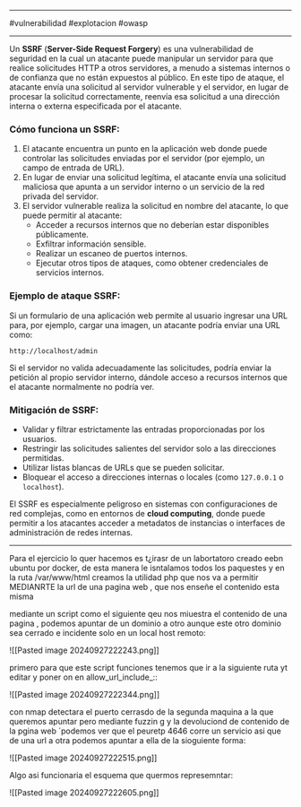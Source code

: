
--------------

#vulnerabilidad #explotacion #owasp 

-----

Un **SSRF** (**Server-Side Request Forgery**) es una vulnerabilidad de seguridad en la cual un atacante puede manipular un servidor para que realice solicitudes HTTP a otros servidores, a menudo a sistemas internos o de confianza que no están expuestos al público. En este tipo de ataque, el atacante envía una solicitud al servidor vulnerable y el servidor, en lugar de procesar la solicitud correctamente, reenvía esa solicitud a una dirección interna o externa especificada por el atacante.

### Cómo funciona un SSRF:

1. El atacante encuentra un punto en la aplicación web donde puede controlar las solicitudes enviadas por el servidor (por ejemplo, un campo de entrada de URL).
2. En lugar de enviar una solicitud legítima, el atacante envía una solicitud maliciosa que apunta a un servidor interno o un servicio de la red privada del servidor.
3. El servidor vulnerable realiza la solicitud en nombre del atacante, lo que puede permitir al atacante:
    - Acceder a recursos internos que no deberían estar disponibles públicamente.
    - Exfiltrar información sensible.
    - Realizar un escaneo de puertos internos.
    - Ejecutar otros tipos de ataques, como obtener credenciales de servicios internos.

### Ejemplo de ataque SSRF:

Si un formulario de una aplicación web permite al usuario ingresar una URL para, por ejemplo, cargar una imagen, un atacante podría enviar una URL como:

`http://localhost/admin`

Si el servidor no valida adecuadamente las solicitudes, podría enviar la petición al propio servidor interno, dándole acceso a recursos internos que el atacante normalmente no podría ver.

### Mitigación de SSRF:

- Validar y filtrar estrictamente las entradas proporcionadas por los usuarios.
- Restringir las solicitudes salientes del servidor solo a las direcciones permitidas.
- Utilizar listas blancas de URLs que se pueden solicitar.
- Bloquear el acceso a direcciones internas o locales (como `127.0.0.1` o `localhost`).

El SSRF es especialmente peligroso en sistemas con configuraciones de red complejas, como en entornos de **cloud computing**, donde puede permitir a los atacantes acceder a metadatos de instancias o interfaces de administración de redes internas.

---------

Para el ejercicio lo quer hacemos es t¿irasr de un labortatoro creado eebn ubuntu por docker, de esta manera le isntalamos todos los paquestes y en la ruta /var/www/html creamos la utilidad php que nos va a permitir MEDIANRTE la url de una pagina web , que nos enseñe el contenido esta misma 

mediante un script como el siguiente qeu nos miuestra el contenido de una pagina , podemos apuntar de un dominio a otro aunque este otro dominio sea cerrado e incidente solo en un local host remoto:

![[Pasted image 20240927222243.png]]

primero para que este script funciones tenemos que ir a la siguiente ruta yt editar y poner on en allow_url_include_::

![[Pasted image 20240927222344.png]]

con nmap detectara el puerto cerrasdo de la segunda maquina a la que queremos apuntar pero mediante fuzzin g y la devoluciond de contenido de la pgina web ´podemos ver que el peuretp 4646 corre un servicio asi que de una url a otra podemos apuntar a ella de la sioguiente forma:

![[Pasted image 20240927222515.png]]

Algo asi funcionaria el esquema que quermos represemntar:

![[Pasted image 20240927222605.png]]